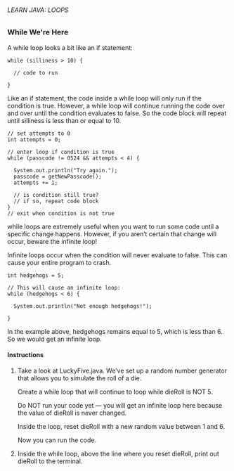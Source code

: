 ###### LEARN JAVA: LOOPS

### While We're Here

A while loop looks a bit like an if statement:
```
while (silliness > 10) {
 
  // code to run
 
}
```
Like an if statement, the code inside a while loop will only run if the condition is true. However, a while loop will continue running the code over and over until the condition evaluates to false. So the code block will repeat until silliness is less than or equal to 10.
```
// set attempts to 0
int attempts = 0;
 
// enter loop if condition is true
while (passcode != 0524 && attempts < 4) {
 
  System.out.println("Try again.");
  passcode = getNewPasscode();
  attempts += 1;
 
  // is condition still true?
  // if so, repeat code block
}
// exit when condition is not true
```
while loops are extremely useful when you want to run some code until a specific change happens. However, if you aren’t certain that change will occur, beware the infinite loop!

Infinite loops occur when the condition will never evaluate to false. This can cause your entire program to crash.
```
int hedgehogs = 5;
 
// This will cause an infinite loop:
while (hedgehogs < 6) {
 
  System.out.println("Not enough hedgehogs!");
 
}
```
In the example above, hedgehogs remains equal to 5, which is less than 6. So we would get an infinite loop.

#### Instructions

1. Take a look at LuckyFive.java. We’ve set up a random number generator that allows you to simulate the roll of a die.

    Create a while loop that will continue to loop while dieRoll is NOT 5.

    Do NOT run your code yet — you will get an infinite loop here because the value of dieRoll is never changed.

    Inside the loop, reset dieRoll with a new random value between 1 and 6.

    Now you can run the code.

2. Inside the while loop, above the line where you reset dieRoll, print out dieRoll to the terminal.